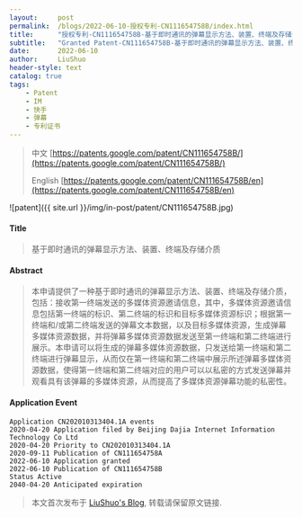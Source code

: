 ```yaml
---
layout:     post
permalink:  /blogs/2022-06-10-授权专利-CN111654758B/index.html
title:      "授权专利-CN111654758B-基于即时通讯的弹幕显示方法、装置、终端及存储介质"
subtitle:   "Granted Patent-CN111654758B-基于即时通讯的弹幕显示方法、装置、终端及存储介质"
date:       2022-06-10
author:     LiuShuo
header-style: text
catalog: true
tags:
    - Patent
    - IM
    - 快手
    - 弹幕
    - 专利证书
---
```

> 中文 [https://patents.google.com/patent/CN111654758B/](https://patents.google.com/patent/CN111654758B/)
>
> English [https://patents.google.com/patent/CN111654758B/en](https://patents.google.com/patent/CN111654758B/en)

![patent]({{ site.url }}/img/in-post/patent/CN111654758B.jpg)
#### Title
> 基于即时通讯的弹幕显示方法、装置、终端及存储介质







#### Abstract
> 本申请提供了一种基于即时通讯的弹幕显示方法、装置、终端及存储介质，包括：接收第一终端发送的多媒体资源邀请信息，其中，多媒体资源邀请信息包括第一终端的标识、第二终端的标识和目标多媒体资源标识；根据第一终端和/或第二终端发送的弹幕文本数据，以及目标多媒体资源，生成弹幕多媒体资源数据，并将弹幕多媒体资源数据发送至第一终端和第二终端进行展示。本申请可以将生成的弹幕多媒体资源数据，只发送给第一终端和第二终端进行弹幕显示，从而仅在第一终端和第二终端中展示所述弹幕多媒体资源数据，使得第一终端和第二终端对应的用户可以以私密的方式发送弹幕并观看具有该弹幕的多媒体资源，从而提高了多媒体资源弹幕功能的私密性。







#### Application Event
```
Application CN202010313404.1A events 
2020-04-20 Application filed by Beijing Dajia Internet Information Technology Co Ltd
2020-04-20 Priority to CN202010313404.1A
2020-09-11 Publication of CN111654758A
2022-06-10 Application granted
2022-06-10 Publication of CN111654758B
Status Active
2040-04-20 Anticipated expiration
```
> 本文首次发布于 [LiuShuo's Blog](https://liushuo.me), 
转载请保留原文链接.

